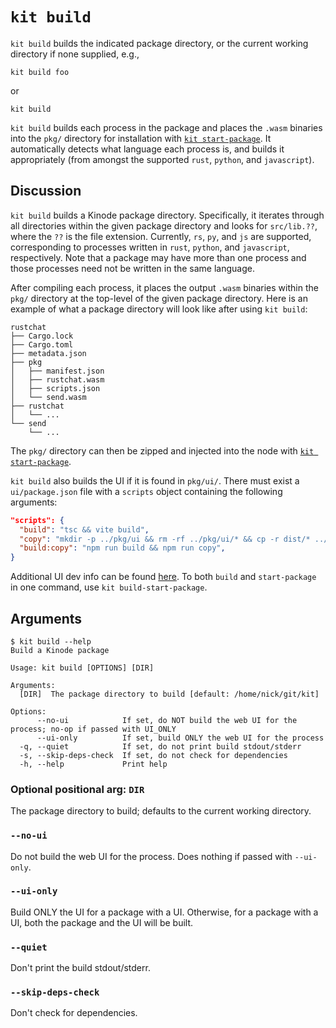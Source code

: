 # `kit build`

`kit build` builds the indicated package directory, or the current working directory if none supplied, e.g.,

```
kit build foo
```

or

```
kit build
```

`kit build` builds each process in the package and places the `.wasm` binaries into the `pkg/` directory for installation with [`kit start-package`](./start-package.md).
It automatically detects what language each process is, and builds it appropriately (from amongst the supported `rust`, `python`, and `javascript`).

## Discussion

`kit build` builds a Kinode package directory.
Specifically, it iterates through all directories within the given package directory and looks for `src/lib.??`, where the `??` is the file extension.
Currently, `rs`, `py`, and `js` are supported, corresponding to processes written in `rust`, `python`, and `javascript`, respectively.
Note that a package may have more than one process and those processes need not be written in the same language.

After compiling each process, it places the output `.wasm` binaries within the `pkg/` directory at the top-level of the given package directory.
Here is an example of what a package directory will look like after using `kit build`:

```
rustchat
├── Cargo.lock
├── Cargo.toml
├── metadata.json
├── pkg
│   ├── manifest.json
│   ├── rustchat.wasm
│   ├── scripts.json
│   └── send.wasm
├── rustchat
│   └── ...
└── send
    └── ...
```

The `pkg/` directory can then be zipped and injected into the node with [`kit start-package`](./start-package.md).

`kit build` also builds the UI if it is found in `pkg/ui/`.
There must exist a `ui/package.json` file with a `scripts` object containing the following arguments:
```json
"scripts": {
  "build": "tsc && vite build",
  "copy": "mkdir -p ../pkg/ui && rm -rf ../pkg/ui/* && cp -r dist/* ../pkg/ui/",
  "build:copy": "npm run build && npm run copy",
}
```

Additional UI dev info can be found [here](../apis/frontend_development.md).
To both `build` and `start-package` in one command, use `kit build-start-package`.

## Arguments

```
$ kit build --help
Build a Kinode package

Usage: kit build [OPTIONS] [DIR]

Arguments:
  [DIR]  The package directory to build [default: /home/nick/git/kit]

Options:
      --no-ui            If set, do NOT build the web UI for the process; no-op if passed with UI_ONLY
      --ui-only          If set, build ONLY the web UI for the process
  -q, --quiet            If set, do not print build stdout/stderr
  -s, --skip-deps-check  If set, do not check for dependencies
  -h, --help             Print help
```

### Optional positional arg: `DIR`

The package directory to build; defaults to the current working directory.

### `--no-ui`

Do not build the web UI for the process.
Does nothing if passed with `--ui-only`.

### `--ui-only`

Build ONLY the UI for a package with a UI.
Otherwise, for a package with a UI, both the package and the UI will be built.

### `--quiet`

Don't print the build stdout/stderr.

### `--skip-deps-check`

Don't check for dependencies.
